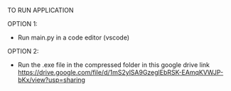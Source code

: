 
TO RUN APPLICATION


OPTION 1:
- Run main.py in a code editor (vscode)


OPTION 2:
- Run the .exe file in the compressed folder in this google drive link 
https://drive.google.com/file/d/1mS2ylSA9GzeglEbRSK-EAmqKVWJP-bKx/view?usp=sharing



